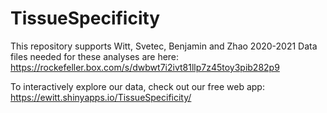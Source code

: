 # TissueSpecificity
This repository supports Witt, Svetec, Benjamin and Zhao 2020-2021
Data files needed for these analyses are here: https://rockefeller.box.com/s/dwbwt7i2ivt81llp7z45toy3pib282p9

To interactively explore our data, check out our free web app: https://ewitt.shinyapps.io/TissueSpecificity/
